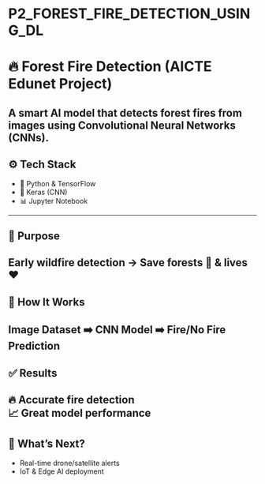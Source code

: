 # P2_FOREST_FIRE_DETECTION_USING_DL
# 🔥 Forest Fire Detection (AICTE Edunet Project)

A smart AI model that **detects forest fires from images** using Convolutional Neural Networks (CNNs).
-----
## ⚙️ Tech Stack
- 🐍 Python & TensorFlow  
- 🧠 Keras (CNN)  
- 📊 Jupyter Notebook
---
## 🎯 Purpose
Early wildfire detection → Save forests 🌲 & lives ❤️
---
## 🚀 How It Works
Image Dataset ➡️ CNN Model ➡️ Fire/No Fire Prediction
---
## ✅ Results
🔥 Accurate fire detection  
📈 Great model performance  
---
## 🔮 What’s Next?
- Real-time drone/satellite alerts  
- IoT & Edge AI deployment  
